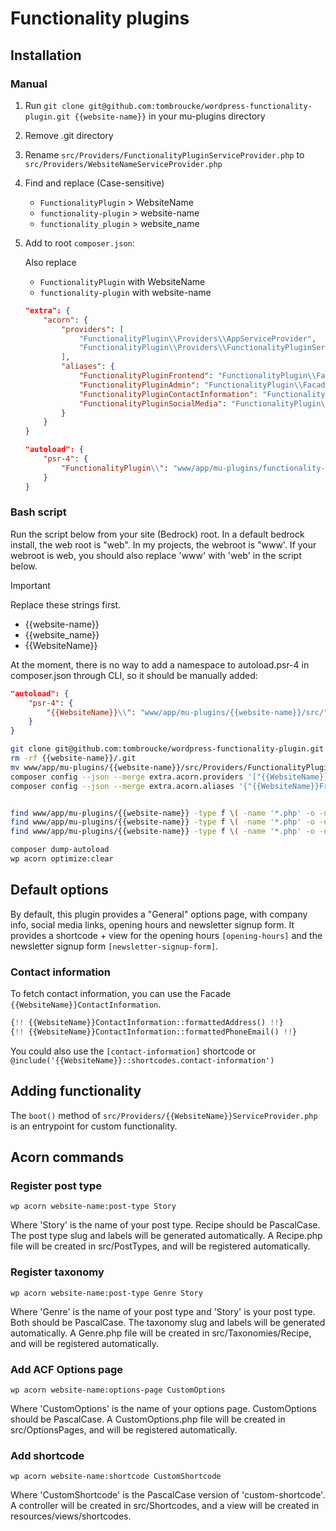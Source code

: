 # Functionality plugins

## Installation

### Manual

1. Run `git clone git@github.com:tombroucke/wordpress-functionality-plugin.git {{website-name}}` in your mu-plugins directory
2. Remove .git directory
3. Rename `src/Providers/FunctionalityPluginServiceProvider.php` to `src/Providers/WebsiteNameServiceProvider.php`
4. Find and replace (Case-sensitive)
	- `FunctionalityPlugin` > WebsiteName
	- `functionality-plugin` > website-name
	- `functionality_plugin` > website_name
5. Add to root `composer.json`:
	
	Also replace 
	- `FunctionalityPlugin` with WebsiteName
	- `functionality-plugin` with website-name

	```json
	"extra": {
		"acorn": {
			"providers": [
				"FunctionalityPlugin\\Providers\\AppServiceProvider",
				"FunctionalityPlugin\\Providers\\FunctionalityPluginServiceProvider"
			],
			"aliases": {
				"FunctionalityPluginFrontend": "FunctionalityPlugin\\Facades\\Frontend",
				"FunctionalityPluginAdmin": "FunctionalityPlugin\\Facades\\Admin",
				"FunctionalityPluginContactInformation": "FunctionalityPlugin\\Facades\\ContactInformation",
				"FunctionalityPluginSocialMedia": "FunctionalityPlugin\\Facades\\SocialMedia"
			}
		}
	}
	```
	```json
	"autoload": {
		"psr-4": {
			"FunctionalityPlugin\\": "www/app/mu-plugins/functionality-plugin/src/"
		}
	}
	```

### Bash script

Run the script below from your site (Bedrock) root. In a default bedrock install, the web root is "web". In my projects, the webroot is "www'. If your webroot is web, you should also replace 'www' with 'web' in the script below.

> [!IMPORTANT]  
> Replace these strings first.
> 
> - {{website-name}}
> - {{website_name}}
> - {{WebsiteName}}


At the moment, there is no way to add a namespace to autoload.psr-4 in composer.json through CLI, so it should be manually added:

```json
"autoload": {
	"psr-4": {
		"{{WebsiteName}}\\": "www/app/mu-plugins/{{website-name}}/src/"
	}
}
```

```bash
git clone git@github.com:tombroucke/wordpress-functionality-plugin.git www/app/mu-plugins/{{website-name}}
rm -rf {{website-name}}/.git
mv www/app/mu-plugins/{{website-name}}/src/Providers/FunctionalityPluginServiceProvider.php www/app/mu-plugins/{{website-name}}/src/Providers/{{WebsiteName}}ServiceProvider.php
composer config --json --merge extra.acorn.providers '["{{WebsiteName}}\\Providers\\AppServiceProvider", "{{WebsiteName}}\\Providers\\{{WebsiteName}}ServiceProvider"]'
composer config --json --merge extra.acorn.aliases '{"{{WebsiteName}}Frontend": "{{WebsiteName}}\\Facades\\Frontend", "{{WebsiteName}}Admin": "{{WebsiteName}}\\Facades\\Admin", "{{WebsiteName}}ContactInformation": "{{WebsiteName}}\\Facades\\ContactInformation", "{{WebsiteName}}SocialMedia": "{{WebsiteName}}\\Facades\\SocialMedia"}'


find www/app/mu-plugins/{{website-name}} -type f \( -name '*.php' -o -name '*.stub' \) -not -exec sed -i '' "s/FunctionalityPlugin/{{WebsiteName}}/g" {} \;
find www/app/mu-plugins/{{website-name}} -type f \( -name '*.php' -o -name '*.stub' \) -not -exec sed -i '' "s/functionality-plugin/{{website-name}}/g" {} \;
find www/app/mu-plugins/{{website-name}} -type f \( -name '*.php' -o -name '*.stub' \) -not -exec sed -i '' "s/functionality_plugin/{{website_name}}/g" {} \;

composer dump-autoload
wp acorn optimize:clear
```

## Default options
By default, this plugin provides a "General" options page, with company info, social media links, opening hours and newsletter signup form.
It provides a shortcode + view for the opening hours `[opening-hours]` and the newsletter signup form `[newsletter-signup-form]`.

### Contact information
To fetch contact information, you can use the Facade `{{WebsiteName}}ContactInformation`. 

```php
{!! {{WebsiteName}}ContactInformation::formattedAddress() !!}
{!! {{WebsiteName}}ContactInformation::formattedPhoneEmail() !!}
```

You could also use the `[contact-information]` shortcode or `@include('{{WebsiteName}}::shortcodes.contact-information')`

## Adding functionality
The `boot()` method of `src/Providers/{{WebsiteName}}ServiceProvider.php` is an entrypoint for custom functionality. 

## Acorn commands

### Register post type
`wp acorn website-name:post-type Story`

Where 'Story' is the name of your post type. Recipe should be PascalCase. The post type slug and labels will be generated automatically. A Recipe.php file will be created in src/PostTypes, and will be registered automatically.

### Register taxonomy
`wp acorn website-name:post-type Genre Story`

Where 'Genre' is the name of your post type and 'Story' is your post type. Both should be PascalCase. The taxonomy slug and labels will be generated automatically. A Genre.php file will be created in src/Taxonomies/Recipe, and will be registered automatically.

### Add ACF Options page
`wp acorn website-name:options-page CustomOptions`

Where 'CustomOptions' is the name of your options page. CustomOptions should be PascalCase. A CustomOptions.php file will be created in src/OptionsPages, and will be registered automatically.

### Add shortcode
`wp acorn website-name:shortcode CustomShortcode`

Where 'CustomShortcode' is the PascalCase version of 'custom-shortcode'. A controller will be created in src/Shortcodes, and a view will be created in resources/views/shortcodes.
